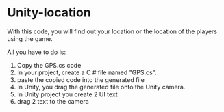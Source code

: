 # Unity-location
With this code, you will find out your location or the location of the players using the game.

All you have to do is:
1) Copy the GPS.cs code
2) In your project, create a C # file named "GPS.cs".
3) paste the copied code into the generated file
4) In Unity, you drag the generated file onto the Unity camera.
5) In Unity project you create 2 UI text
6) drag 2 text to the camera

